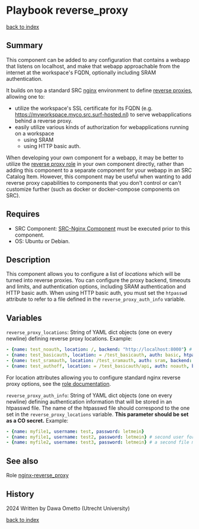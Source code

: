 # Playbook reverse_proxy
[back to index](../index.md#Playbooks)

## Summary

This component can be added to any configuration that contains a webapp that listens on localhost, and make that webapp approachable from the internet at the workspace's FQDN, optionally including SRAM authentication.

It builds on top a standard SRC [nginx](https://nginx.org/en/) environment to define [reverse proxies](https://en.wikipedia.org/wiki/Reverse_proxy), allowing one to:

* utilize the workspace's SSL certificate for its FQDN (e.g. https://myworkspace.myco.src.surf-hosted.nl) to serve webapplications behind a reverse proxy.
* easily utilize various kinds of authorization for webapplications running on a workspace
  * using SRAM
  * using HTTP basic auth.

When developing your own component for a webapp, it may be better to utilize the [reverse proxy role](../roles/nginx-reverse_proxy.md) in your own component directly, rather than adding this component to a separate component for your webapp in an SRC Catalog Item. However, this component may be useful when wanting to add reverse proxy capabilities to components that you don't control or can't customize further (such as docker or docker-compose components on SRC).

## Requires

* SRC Component: [SRC-Nginx Component](https://gitlab.com/rsc-surf-nl/plugins/plugin-nginx) must be executed prior to this component.
* OS: Ubuntu or Debian.

## Description

This component allows you to configure a list of *locations* which will be turned into reverse proxies. You can configure the proxy backend, timeouts and limits, and authentication options, including SRAM authentication and HTTP basic auth. When using HTTP basic auth, you must set the `htpasswd` attribute to refer to a file defined in the `reverse_proxy_auth_info` variable.
## Variables

`reverse_proxy_locations`: String of YAML dict objects (one on every newline) defining reverse proxy locations. Example:

```yaml
- {name: test_noauth, location: /, backend: "http://localhost:8000"} # no authentication for /
- {name: test_basicauth, location: = /test_basicauth, auth: basic, htpasswd: myfile1, backend: "http://localhost:8000/" } # http basic auth using the file myfile1 (see below)
- {name: test_sramauth, location: /test_sramauth, auth: sram, backend: "http://localhost:8000/"} # sram auth for /test_sramauth
- {name: test_authoff, location: = /test_basicauth/api, auth: noauth, backend: "http://localhost:8000/bin/"} # turn off sram auth for sublocation /test_sramauth/api
```

For location attributes allowing you to configure standard nginx reverse proxy options, see the [role documentation](../roles/nginx-reverse_proxy.md).

`reverse_proxy_auth_info`: String of YAML dict objects (one on every newline) defining authentication information that will be stored in an htpasswd file. The name of the htpasswd file should correspond to the one set in the `reverse_proxy_locations` variable. **This parameter should be set as a CO secret.** Example:

```yaml
- {name: myfile1, username: test, password: letmein}
- {name: myfile1, username: test2, password: letmein} # second user for myfile1
- {name: myfile2, username: test3, password: letmein} # a second file myfile2
```

## See also

Role [nginx-reverse_proxy](../roles/nginx-reverse_proxy.md)

## History
2024 Written by Dawa Ometto (Utrecht University)

[back to index](../index.md#Playbooks)